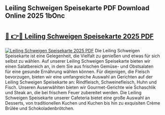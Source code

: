 ## Leiling Schweigen Speisekarte PDF Download Online 2025 1bOnc

# <h2><a href="http://gccb9a.nevu.top/?p=Leiling+Schweigen+Speisekarte">🔗 👉🔴 Leiling Schweigen Speisekarte 2025 PDF</a></h2>

[![Leiling Schweigen Speisekarte 2025 PDF](https://i.imgur.com/dBaPXMq.png)](http://gccb9a.nevu.top/?p=Leiling+Schweigen+Speisekarte)
Die Leiling Schweigen Speisekarte ist eine Gelegenheit, die Vielfalt zu genießen und etwas für sich selbst zu wählen. Auf unserer Leiling Schweigen Speisekarte bieten wir einen Salatbereich an, in dem Sie aus frischen Gemüse- und Obstsalaten für eine gesunde Ernährung wählen können. Für diejenigen, die Fleisch bevorzugen, bieten wir eine umfangreiche Auswahl an Gerichten auf der Leiling Schweigen Speisekarte an: Rindfleisch, Schweinefleisch, Huhn und Fisch. Unseren Auserwählten bieten wir Gourmet-Gerichte wie Schaschlik und Steak an, die bei frischem Feuer zubereitet werden. Die Leiling Schweigen Speisekarte unserer Cafeteria bietet eine große Auswahl an Desserts, von traditionellen Kuchen und Kuchen bis hin zu exquisiten Crème Brûlée und Schokoladenbrötchen.
